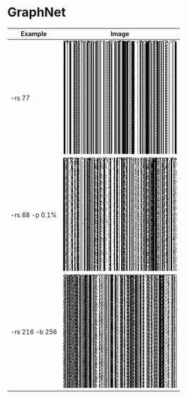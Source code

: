 # GraphNet #

| Example | Image |
|---------|-------|
| -rs 77 | ![gnet-0](img/img-15-gnet-1.png "gnet-0") |
| -rs 88 -p 0.1% | ![gnet-1](img/img-15-gnet-2.png "gnet-1") |
| -rs 216 -b 256 | ![gnet-2](img/img-15-gnet-3.png "gnet-2") |

